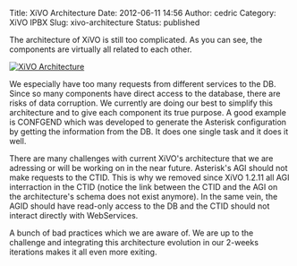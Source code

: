 Title: XiVO Architecture
Date: 2012-06-11 14:56
Author: cedric
Category: XiVO IPBX
Slug: xivo-architecture
Status: published

The architecture of XiVO is still too complicated. As you can see, the
components are virtually all related to each other.

[![XiVO
Architecture](/images/blog/xivosoft/.xivo_architecture_m.jpg "XiVO Architecture, juin 2012")](/images/blog/xivosoft/xivo_architecture.png "XiVO Architecture")

We especially have too many requests from different services to the DB.
Since so many components have direct access to the database, there are
risks of data corruption. We currently are doing our best to simplify
this architecture and to give each component its true purpose. A good
example is CONFGEND which was developed to generate the Asterisk
configuration by getting the information from the DB. It does one single
task and it does it well.

There are many challenges with current XiVO's architecture that we are
adressing or will be working on in the near future. Asterisk's AGI
should not make requests to the CTID. This is why we removed since XiVO
1.2.11 all AGI interraction in the CTID (notice the link between the
CTID and the AGI on the architecture's schema does not exist anymore).
In the same vein, the AGID should have read-only access to the DB and
the CTID should not interact directly with WebServices.

A bunch of bad practices which we are aware of. We are up to the
challenge and integrating this architecture evolution in our 2-weeks
iterations makes it all even more exiting.

</p>

